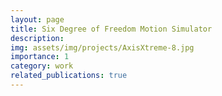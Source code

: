```yaml
---
layout: page
title: Six Degree of Freedom Motion Simulator
description:
img: assets/img/projects/AxisXtreme-8.jpg
importance: 1
category: work
related_publications: true
---
```


